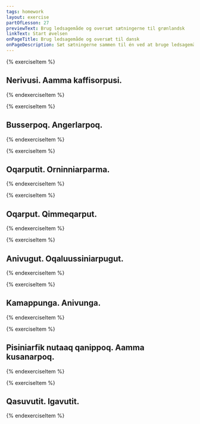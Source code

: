 ```yaml
---
tags: homework
layout: exercise
partOfLesson: 27
previewText: Brug ledsagemåde og oversæt sætningerne til grønlandsk
linkText: Start øvelsen
onPageTitle: Brug ledsagemåde og oversæt til dansk
onPageDescription: Sæt sætningerne sammen til én ved at bruge ledsagemåde og oversæt derefter sætningen til dansk.
---
```


{% exerciseItem %}

## Nerivusi. Aamma kaffisorpusi.

<single-input data-label="Brug ledsagemåde til at sætte dem sammen til én sætning"></textarea-input>

<single-input data-label="Nutseruk"></textarea-input>

<feedback-message data-content="Nerillusilu kaffisorpusi kan oversættes til: I spiser og drikker kaffe"></feedback-message>
{% endexerciseItem %}

{% exerciseItem %}

## Busserpoq. Angerlarpoq.

<single-input data-label="Brug ledsagemåde til at sætte dem sammen til én sætning"></textarea-input>

<single-input data-label="Nutseruk"></textarea-input>

<feedback-message data-content="Busserluni angerlarpoq kan oversættes til: Han tog bussen hjem"></feedback-message>
{% endexerciseItem %}

{% exerciseItem %}

## Oqarputit. Orninniarparma.

<single-input data-label="Brug ledsagemåde til at sætte dem sammen til én sætning"></textarea-input>

<single-input data-label="Nutseruk"></textarea-input>

<feedback-message data-content="Oqarputit orninniarlunga kan oversættes til: Du sagde at du ville komme hen til mig"></feedback-message>
{% endexerciseItem %}

{% exerciseItem %}

## Oqarput. Qimmeqarput.

<single-input data-label="Brug ledsagemåde til at sætte dem sammen til én sætning"></textarea-input>

<single-input data-label="Nutseruk"></textarea-input>

<feedback-message data-content="Oqarput qimmeqarlutik kan oversættes til: De sagde at de har en hund"></feedback-message>
{% endexerciseItem %}

{% exerciseItem %}

## Anivugut. Oqaluussiniarpugut.

<single-input data-label="Brug ledsagemåde til at sætte dem sammen til én sætning"></textarea-input>

<single-input data-label="Nutseruk"></textarea-input>

<feedback-message data-content="Anivugut oqaluussiniarluta kan oversættes til: Vi går ud for at forkynde"></feedback-message>
{% endexerciseItem %}

{% exerciseItem %}

## Kamappunga. Anivunga.

<single-input data-label="Brug ledsagemåde til at sætte dem sammen til én sætning"></textarea-input>

<single-input data-label="Nutseruk"></textarea-input>

<feedback-message data-content="Kamallunga anivunga kan oversættes til: Jeg gik vred ud"></feedback-message>
{% endexerciseItem %}

{% exerciseItem %}

## Pisiniarfik nutaaq qanippoq. Aamma kusanarpoq.

<single-input data-label="Brug ledsagemåde til at sætte dem sammen til én sætning"></textarea-input>

<single-input data-label="Nutseruk"></textarea-input>

<feedback-message data-content="Pisiniarfik nutaaq qanillunilu kusanarpoq kan oversættes til: Den nye butik ligger tæt på og er flot"></feedback-message>
{% endexerciseItem %}

{% exerciseItem %}

## Qasuvutit. Igavutit.

<single-input data-label="Brug ledsagemåde til at sætte dem sammen til én sætning"></textarea-input>

<single-input data-label="Nutseruk"></textarea-input>

<feedback-message data-content="Qasullutit igavutit kan oversættes med: Du lavede mad træt"></feedback-message>
{% endexerciseItem %}